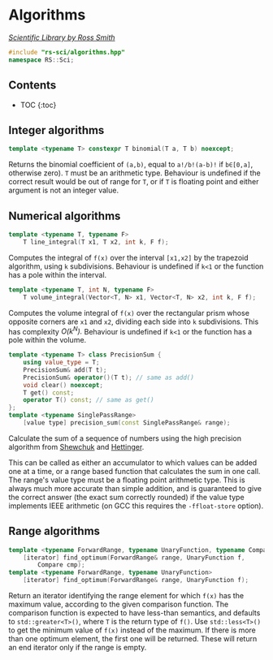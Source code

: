 # Algorithms

_[Scientific Library by Ross Smith](index.html)_

```c++
#include "rs-sci/algorithms.hpp"
namespace RS::Sci;
```

## Contents

* TOC
{:toc}

## Integer algorithms

```c++
template <typename T> constexpr T binomial(T a, T b) noexcept;
```

Returns the binomial coefficient of `(a,b)`, equal to `a!/b!(a-b)!` if
`b∈[0,a]`, otherwise zero). `T` must be an arithmetic type. Behaviour is
undefined if the correct result would be out of range for `T`, or if `T` is
floating point and either argument is not an integer value.

## Numerical algorithms

```c++
template <typename T, typename F>
    T line_integral(T x1, T x2, int k, F f);
```

Computes the integral of `f(x)` over the interval `[x1,x2]` by the trapezoid
algorithm, using `k` subdivisions. Behaviour is undefined if `k<1` or the
function has a pole within the interval.

```c++
template <typename T, int N, typename F>
    T volume_integral(Vector<T, N> x1, Vector<T, N> x2, int k, F f);
```

Computes the volume integral of `f(x)` over the rectangular prism whose
opposite corners are `x1` and `x2`, dividing each side into `k` subdivisions.
This has complexity _O(k<sup>N</sup>)._ Behaviour is undefined if `k<1` or
the function has a pole within the volume.

```c++
template <typename T> class PrecisionSum {
    using value_type = T;
    PrecisionSum& add(T t);
    PrecisionSum& operator()(T t); // same as add()
    void clear() noexcept;
    T get() const;
    operator T() const; // same as get()
};
template <typename SinglePassRange>
    [value type] precision_sum(const SinglePassRange& range);
```

Calculate the sum of a sequence of numbers using the high precision algorithm from
[Shewchuk](http://www-2.cs.cmu.edu/afs/cs/project/quake/public/papers/robust-arithmetic.ps)
and [Hettinger](http://code.activestate.com/recipes/393090/).

This can be called as either an accumulator to which values can be added one
at a time, or a range based function that calculates the sum in one call. The
range's value type must be a floating point arithmetic type. This is always
much more accurate than simple addition, and is guaranteed to give the
correct answer (the exact sum correctly rounded) if the value type implements
IEEE arithmetic (on GCC this requires the `-ffloat-store` option).

## Range algorithms

```c++
template <typename ForwardRange, typename UnaryFunction, typename Compare>
    [iterator] find_optimum(ForwardRange& range, UnaryFunction f,
        Compare cmp);
template <typename ForwardRange, typename UnaryFunction>
    [iterator] find_optimum(ForwardRange& range, UnaryFunction f);
```

Return an iterator identifying the range element for which `f(x)` has the
maximum value, according to the given comparison function. The comparison
function is expected to have less-than semantics, and defaults to
`std::greater<T>()`, where `T` is the return type of `f()`. Use
`std::less<T>()` to get the minimum value of `f(x)` instead of the maximum. If
there is more than one optimum element, the first one will be returned. These
will return an end iterator only if the range is empty.
